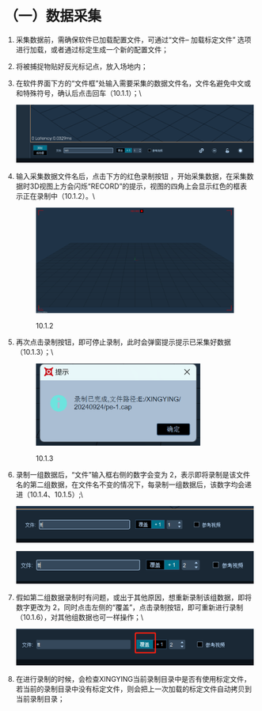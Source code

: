 # （一）数据采集

1. 采集数据前，需确保软件已加载配置文件，可通过“文件– 加载标定文件” 选项进行加载，或者通过标定生成一个新的配置文件；
2. 将被捕捉物贴好反光标记点，放入场地内；
3.  在软件界面下方的“文件框”处输入需要采集的数据文件名，文件名避免中文或和特殊符号，确认后点击回车（10.1.1）；\


    ![10.1.1](<../.gitbook/assets/0 (17).png>)
4.  输入采集数据文件名后，点击下方的红色录制按钮 ，开始采集数据，在采集数据时3D视图上方会闪烁“RECORD”的提示，视图的四角上会显示红色的框表示正在录制中（10.1.2）。\


    <figure><img src="../.gitbook/assets/企业微信截图_1727147223229.png" alt=""><figcaption><p>10.1.2</p></figcaption></figure>
5.  再次点击录制按钮，即可停止录制，此时会弹窗提示提示已采集好数据（10.1.3）；\


    <figure><img src="../.gitbook/assets/企业微信截图_17271472368622.png" alt="" width="332"><figcaption><p>10.1.3</p></figcaption></figure>
6.  录制一组数据后，“文件”输入框右侧的数字会变为 2，表示即将录制是该文件名的第二组数据，在文件名不变的情况下，每录制一组数据后，该数字均会递进（10.1.4、10.1.5）;\


    ![10.1.4](<../.gitbook/assets/4 (14).png>)



    ![10.1.5](<../.gitbook/assets/5 (13).png>)
7.  假如第二组数据录制时有问题，或出于其他原因，想重新录制该组数据，即将数字更改为 2，同时点击左侧的“覆盖”，点击录制按钮，即可重新进行录制（10.1.6），对其他组数据也可一样操作；\


    ![10.1.6](<../.gitbook/assets/6 (12).png>)
8. 在进行录制的时候，会检查XINGYING当前录制目录中是否有使用标定文件，若当前的录制目录中没有标定文件，则会把上一次加载的标定文件自动拷贝到当前录制目录；

